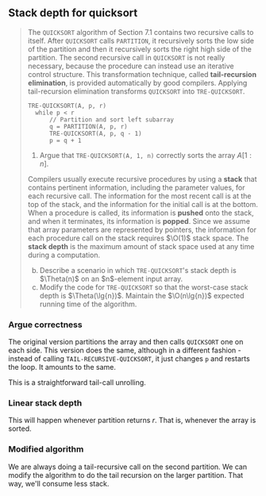 ## Stack depth for quicksort

> The `QUICKSORT` algorithm of Section 7.1 contains two recursive calls to
> itself. After `QUICKSORT` calls `PARTITION`, it recursively sorts the low
> side of the partition and then it recursively sorts the right high side of the
> partition. The second recursive call in `QUICKSORT` is not really necessary,
> because the procedure can instead use an iterative control structure. This
> transformation technique, called **tail-recursion elimination**, is provided
> automatically by good compilers. Applying tail-recursion elimination
> transforms `QUICKSORT` into `TRE-QUICKSORT`.
>
>     TRE-QUICKSORT(A, p, r)
>       while p < r
>           // Partition and sort left subarray
>           q = PARTITION(A, p, r)
>           TRE-QUICKSORT(A, p, q - 1)
>           p = q + 1
>
> 1. Argue that `TRE-QUICKSORT(A, 1, n)` correctly sorts the array $A[1:n]$.
>
> Compilers usually execute recursive procedures by using a **stack** that
> contains pertinent information, including the parameter values, for each
> recursive call. The information for the most recent call is at the top of the
> stack, and the information for the initial call is at the bottom. When a
> procedure is called, its information is **pushed** onto the stack, and when it
> terminates, its information is **popped**. Since we assume that array
> parameters are represented by pointers, the information for each procedure
> call on the stack requires $\O(1)$ stack space. The **stack depth** is the
> maximum amount of stack space used at any time during a computation.
>
> <ol start="2" type="a">
>   <li>Describe a scenario in which <code>TRE-QUICKSORT</code>'s stack depth is
>       $\Theta(n)$ on an $n$-element input array.
>   <li>Modify the code for <code>TRE-QUICKSORT</code> so that the worst-case
>        stack depth is $\Theta(\lg{n})$. Maintain the $\O(n\lg{n})$ expected
>        running time of the algorithm.
> </ol>

### Argue correctness

The original version partitions the array and then calls `QUICKSORT` one on
each side. This version does the same, although in a different fashion -
instead of calling `TAIL-RECURSIVE-QUICKSORT`, it just changes `p` and restarts
the loop. It amounts to the same.

This is a straightforward tail-call unrolling.

### Linear stack depth

This will happen whenever partition returns $r$. That is, whenever the array is
sorted.

### Modified algorithm

We are always doing a tail-recursive call on the second partition. We can
modify the algorithm to do the tail recursion on the larger partition. That
way, we'll consume less stack.
